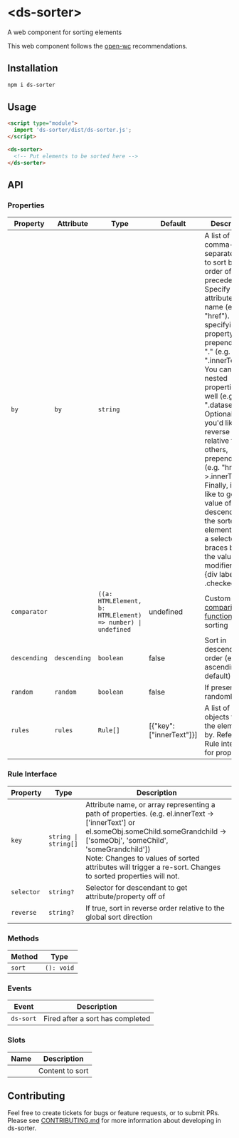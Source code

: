 # \<ds-sorter>

A web component for sorting elements

This web component follows the [open-wc](https://github.com/open-wc/open-wc) recommendations.

## Installation
```bash
npm i ds-sorter
```

## Usage
```html
<script type="module">
  import 'ds-sorter/dist/ds-sorter.js';
</script>

<ds-sorter>
  <!-- Put elements to be sorted here -->
</ds-sorter>
```

## API
### Properties

| Property     | Attribute    | Type                                             | Default                 | Description                                      |
|--------------|--------------|--------------------------------------------------|-------------------------|--------------------------------------------------|
| `by`         | `by`         | `string`                                         |                         | A list of comma-separated rules to sort by in order of precedence. <br/>Specify attributes by name (e.g. "href"). If specifying a property, prepend with "." (e.g. ".innerText"). You can use nested properties as well (e.g. ".dataset.row"). <br/>Optionally, if you'd like to reverse a rule relative to the others, prepend a ">" (e.g. "href, >.innerText"). <br/>Finally, if you'd like to get a value of a descendant of the sorted element, wrap a selector in braces before the value and modifiers (e.g. {div label input} .checked). |
| `comparator` |              | `((a: HTMLElement, b: HTMLElement) => number) \| undefined` | undefined             | Custom [comparison function](https://developer.mozilla.org/en-US/docs/Web/JavaScript/Reference/Global_Objects/Array/sort) for sorting |
| `descending` | `descending` | `boolean`                                        | false                   | Sort in descending order (else ascending is default) |
| `random`     | `random`     | `boolean`                                        | false                   | If present, sorts randomly                       |
| `rules`      | `rules`      | `Rule[]`                                         | [{"key":["innerText"]}] | A list of rule objects to sort the elements by. Refer to Rule interface for properties. |

### Rule Interface

| Property   | Type                | Description |
|------------|---------------------|-------------|
| `key`      | `string \| string[]` | Attribute name, or array representing a path of properties. (e.g. el.innerText -> ['innerText'] or el.someObj.someChild.someGrandchild -> ['someObj', 'someChild', 'someGrandchild'])  </br>Note: Changes to values of sorted attributes will trigger a re-sort. Changes to sorted properties will not. |
| `selector` | `string?`           | Selector for descendant to get attribute/property off of |
| `reverse`  | `string?`           | If true, sort in reverse order relative to the global sort direction |

### Methods

| Method | Type       |
|--------|------------|
| `sort` | `(): void` |

### Events

| Event     | Description |
|-----------|-------------|
| `ds-sort` | Fired after a sort has completed |

### Slots

| Name | Description     |
|------|-----------------|
|      | Content to sort |

## Contributing

Feel free to create tickets for bugs or feature requests, or to submit PRs. Please see [CONTRIBUTING.md](docs/CONTRIBUTING.md) for more information about developing in ds-sorter.